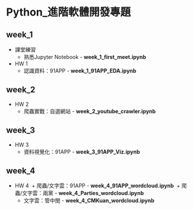 # Python_進階軟體開發專題

## week_1
+ 課堂練習
  + 熟悉Jupyter Notebook - **week_1_first_meet.ipynb**
+ HW 1
  + 認識資料：91APP - **week_1_91APP_EDA.ipynb**

## week_2
+ HW 2
  + 爬蟲實戰：自選網站 - **week_2_youtube_crawler.ipynb**

## week_3
+ HW 3
  + 資料視覺化：91APP - **week_3_91APP_Viz.ipynb**

## week_4
+ HW 4
  + 爬蟲/文字雲：91APP - **week_4_91APP_wordcloud.ipynb**
  + 爬蟲/文字雲：兩黨 - **week_4_Parties_wordcloud.ipynb**
  + 文字雲：管中閔 - **week_4_CMKuan_wordcloud.ipynb**
